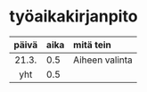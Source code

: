 # työaikakirjanpito

| päivä | aika | mitä tein  |
| :----:|:-----| :-----|
| 21.3. | 0.5    | Aiheen valinta |
| yht   | 0.5   | | 